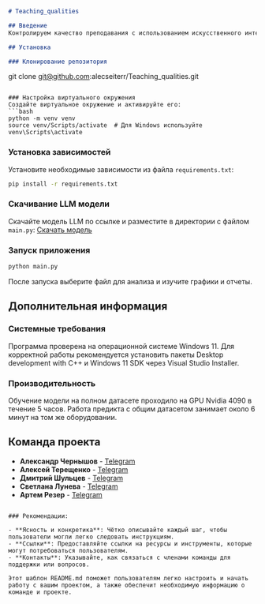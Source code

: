 ```markdown
# Teaching_qualities

## Введение
Контролируем качество преподавания с использованием искусственного интеллекта.

## Установка

### Клонирование репозитория
```
git clone git@github.com:alecseiterr/Teaching_qualities.git
```

### Настройка виртуального окружения
Создайте виртуальное окружение и активируйте его:
```bash
python -m venv venv
source venv/Scripts/activate  # Для Windows используйте venv\Scripts\activate
```

### Установка зависимостей
Установите необходимые зависимости из файла `requirements.txt`:
```bash
pip install -r requirements.txt
```

### Скачивание LLM модели
Скачайте модель LLM по ссылке и разместите в директории с файлом `main.py`:
[Скачать модель](https://huggingface.co/TheBloke/openchat-3.5-0106-GGUF/resolve/main/openchat-3.5-0106.Q8_0.gguf)

### Запуск приложения
```bash
python main.py
```
После запуска выберите файл для анализа и изучите графики и отчеты.

## Дополнительная информация

### Системные требования
Программа проверена на операционной системе Windows 11. Для корректной работы рекомендуется установить пакеты Desktop development with C++ и Windows 11 SDK через Visual Studio Installer.

### Производительность
Обучение модели на полном датасете проходило на GPU Nvidia 4090 в течение 5 часов. Работа предикта с общим датасетом занимает около 6 минут на том же оборудовании.

## Команда проекта

- **Александр Чернышов** - [Telegram](https://t.me/Chernyshov_Aleksandr)
- **Алексей Терещенко** - [Telegram](https://t.me/AlecseiTer)
- **Дмитрий Шульцев** - [Telegram](https://t.me/VikingSPb78)
- **Светлана Лунева** - [Telegram](https://t.me/SvetlanaLuneva1)
- **Артем Резер** - [Telegram](https://t.me/artyom_rezer)

```

### Рекомендации:

- **Ясность и конкретика**: Чётко описывайте каждый шаг, чтобы пользователи могли легко следовать инструкциям.
- **Ссылки**: Предоставляйте ссылки на ресурсы и инструменты, которые могут потребоваться пользователям.
- **Контакты**: Указывайте, как связаться с членами команды для поддержки или вопросов.

Этот шаблон README.md поможет пользователям легко настроить и начать работу с вашим проектом, а также обеспечит необходимую информацию о команде и проекте.
